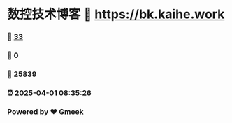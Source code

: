 # 数控技术博客 :link: https://bk.kaihe.work 
### :page_facing_up: [33](https://bk.kaihe.work/tag.html) 
### :speech_balloon: 0 
### :hibiscus: 25839 
### :alarm_clock: 2025-04-01 08:35:26 
### Powered by :heart: [Gmeek](https://github.com/Meekdai/Gmeek)
